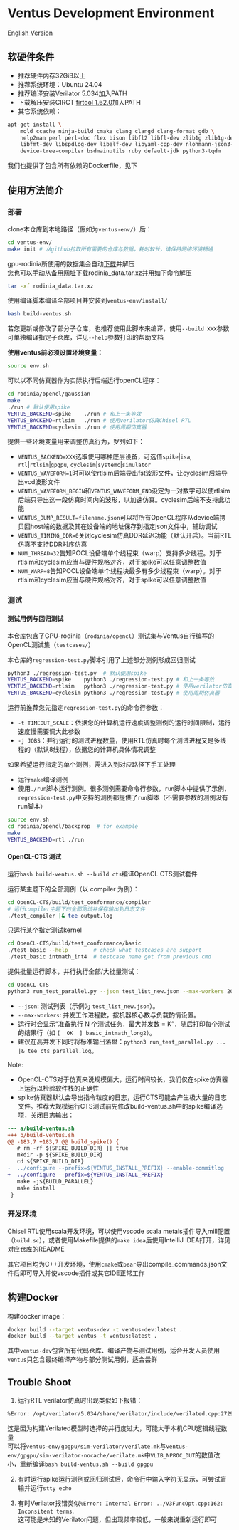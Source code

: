 # Ventus Development Environment

[English Version](README.md)

## 软硬件条件

* 推荐硬件内存32GiB以上
* 推荐系统环境：Ubuntu 24.04
* 推荐编译安装Verilator 5.034加入PATH
* 下载解压安装CIRCT [firtool 1.62.0](https://github.com/llvm/circt/releases/download/firtool-1.62.0/firrtl-bin-linux-x64.tar.gz)加入PATH
* 其它系统依赖：
```bash
apt-get install \
    mold ccache ninja-build cmake clang clangd clang-format gdb \
    help2man perl perl-doc flex bison libfl2 libfl-dev zlib1g zlib1g-dev libgoogle-perftools-dev numactl \
    libfmt-dev libspdlog-dev libelf-dev libyaml-cpp-dev nlohmann-json3-dev \
    device-tree-compiler bsdmainutils ruby default-jdk python3-tqdm
```

我们也提供了包含所有依赖的Dockerfile，见下

## 使用方法简介

### 部署

clone本仓库到本地路径（假如为`ventus-env/`）后：
```bash
cd ventus-env/
make init # 从github拉取所有需要的仓库与数据，耗时较长，请保持网络环境畅通
```

gpu-rodinia所使用的数据集会自动[下载](http://dspdev.ime.tsinghua.edu.cn/images/ventus_dataset/ventus_rodinia_data.tar.xz)并解压   
您也可以手动从[备用网址](https://cloud.tsinghua.edu.cn/d/ad60a4502fbb43daa45e/)下载rodinia_data.tar.xz并用如下命令解压
```bash
tar -xf rodinia_data.tar.xz
```

使用编译脚本编译全部项目并安装到`ventus-env/install/`   
```bash
bash build-ventus.sh
```
若您更新或修改了部分子仓库，也推荐使用此脚本来编译，使用`--build XXX`参数可单独编译指定子仓库，详见`--help`参数打印的帮助文档

**使用ventus前必须设置环境变量：**
```bash
source env.sh
```

可以以不同仿真器作为实际执行后端运行openCL程序：
```bash
cd rodinia/opencl/gaussian
make
./run # 默认使用spike
VENTUS_BACKEND=spike    ./run # 和上一条等效
VENTUS_BACKEND=rtlsim   ./run # 使用verilator仿真Chisel RTL
VENTUS_BACKEND=cyclesim ./run # 使用周期仿真器
```

提供一些环境变量用来调整仿真行为，罗列如下：
* `VENTUS_BACKEND=XXX`选取使用哪种底层设备，可选值`spike`|`isa`, `rtl`|`rtlsim`|`gpgpu`, `cyclesim`|`systemc`|`simulator`
* `VENTUS_WAVEFORM=1`时可以使rtlsim后端导出fst波形文件，让cyclesim后端导出vcd波形文件
* `VENTUS_WAVEFORM_BEGIN`和`VENTUS_WAVEFORM_END`设定为一对数字可以使rtlsim后端只导出这一段仿真时间内的波形，以加速仿真。cyclesim后端不支持此功能
* `VENTUS_DUMP_RESULT=filename.json`可以将所有OpenCL程序从device端拷贝回host端的数据及其在设备端的地址保存到指定json文件中，辅助调试
* `VENTUS_TIMING_DDR=0`关闭cyclesim仿真DDR延迟功能（默认开启）。当前RTL仿真不支持DDR时序仿真
* `NUM_THREAD=32`告知POCL设备端单个线程束（warp）支持多少线程。对于rtlsim和cyclesim应当与硬件规格对齐，对于spike可以任意调整数值
* `NUM_WARP=8`告知POCL设备端单个线程块最多有多少线程束（warp）。对于rtlsim和cyclesim应当与硬件规格对齐，对于spike可以任意调整数值

### 测试

#### 测试用例与回归测试

本仓库包含了GPU-rodinia（`rodinia/opencl`）测试集与Ventus自行编写的OpenCL测试集（`testcases/`）

本仓库的`regression-test.py`脚本引用了上述部分测例形成回归测试
```bash
python3 ./regression-test.py  # 默认使用spike
VENTUS_BACKEND=spike    python3 ./regression-test.py # 和上一条等效
VENTUS_BACKEND=rtlsim   python3 ./regression-test.py # 使用verilator仿真Chisel RTL
VENTUS_BACKEND=cyclesim python3 ./regression-test.py # 使用周期仿真器
```

运行前推荐您先指定`regression-test.py`的命令行参数：
* `-t TIMEOUT_SCALE`：依据您的计算机运行速度调整测例的运行时间限制，运行速度慢需要调大此参数
* `-j JOBS`：并行运行的测试进程数量，使用RTL仿真时每个测试进程又是多线程的（默认8线程），依据您的计算机具体情况调整

如果希望运行指定的单个测例，需进入到对应路径下手工处理  
* 运行`make`编译测例
* 使用`./run`脚本运行测例。很多测例需要命令行参数，`run`脚本中提供了示例，`regression-test.py`中支持的测例都提供了`run`脚本（不需要参数的测例没有run脚本）
```bash
source env.sh
cd rodinia/opencl/backprop  # for example
make
VENTUS_BACKEND=rtl ./run
```

#### OpenCL-CTS 测试
运行`bash build-ventus.sh --build cts`编译OpenCL CTS测试套件

运行某主题下的全部测例（以 compiler 为例）：
```bash
cd OpenCL-CTS/build/test_conformance/compiler
# 运行compiler主题下的全部测试并保存输出到日志文件
./test_compiler |& tee output.log
```

只运行某个指定测试kernel
```bash
cd OpenCL-CTS/build/test_conformance/basic
./test_basic --help        # check what testcases are support
./test_basic intmath_int4  # testcase name got from previous cmd
```

提供批量运行脚本，并行执行全部/大批量测试：
```bash
cd OpenCL-CTS
python3 run_test_parallel.py --json test_list_new.json --max-workers 20
```
- `--json`: 测试列表（示例为 `test_list_new.json`）。
- `--max-workers`: 并发工作进程数，按机器核心数与负载酌情设置。
- 运行时会显示“准备执行 N 个测试任务，最大并发数 = K”，随后打印每个测试的结果行（如 `[  OK  ] basic_intmath_long2`）。
- 建议在高并发下同时将标准输出落盘：`python3 run_test_parallel.py ... |& tee cts_parallel.log`。

Note:   
* OpenCL-CTS对于仿真来说规模偏大，运行时间较长，我们仅在spike仿真器上运行以检验软件栈的正确性
* spike仿真器默认会导出指令粒度的日志，运行CTS可能会产生极大量的日志文件。推荐大规模运行CTS测试前先修改build-ventus.sh中的spike编译选项，关闭日志输出：
```diff
--- a/build-ventus.sh
+++ b/build-ventus.sh
@@ -183,7 +183,7 @@ build_spike() {
   # rm -rf ${SPIKE_BUILD_DIR} || true
   mkdir -p ${SPIKE_BUILD_DIR}
   cd ${SPIKE_BUILD_DIR}
-  ../configure --prefix=${VENTUS_INSTALL_PREFIX} --enable-commitlog
+  ../configure --prefix=${VENTUS_INSTALL_PREFIX}
   make -j${BUILD_PARALLEL}
   make install
 }
```

### 开发环境

Chisel RTL使用scala开发环境，可以使用vscode scala metals插件导入mill配置（`build.sc`），或者使用Makefile提供的`make idea`后使用IntelliJ IDEA打开，详见对应仓库的README

其它项目均为C++开发环境，使用`cmake`或`bear`导出compile_commands.json文件后即可导入并使vscode插件或其它IDE正常工作

## 构建Docker

构建docker image：
```bash
docker build --target ventus-dev -t ventus-dev:latest .
docker build --target ventus -t ventus:latest .
```
其中`ventus-dev`包含所有代码仓库、编译产物与测试用例，适合开发人员使用   
`ventus`只包含最终编译产物与部分测试用例，适合尝鲜

## Trouble Shoot

1. 运行RTL verilator仿真时出现类似如下报错：
```txt
%Error: /opt/verilator/5.034/share/verilator/include/verilated.cpp:2729: VerilatedContext has 8 threads but model 'Vdut' (instantiated as 'TOP') was Verilated with --threads 11.
```
这是因为构建Verilated模型时选择的并行度过大，可能大于本机CPU逻辑线程数量   
可以将`ventus-env/gpgpu/sim-verilator/verilate.mk`与`ventus-env/gpgpu/sim-verilator-nocache/verilate.mk`中`VLIB_NPROC_DUT`的数值改小，重新编译`bash build-ventus.sh --build gpgpu`

2. 有时运行spike运行测例或回归测试后，命令行中输入字符无显示，可尝试盲输并运行`stty echo`

3. 有时Verilator报错类似`%Error: Internal Error: ../V3FuncOpt.cpp:162: Inconsitent terms`.   
这可能是未知的Verilator问题，但出现频率较低，一般来说重新运行即可
